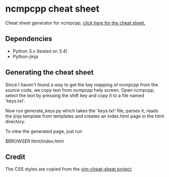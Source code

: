 # ncmpcpp cheat sheet

Cheat sheet generator for ncmpcpp, [click here for the cheat sheet.](http://pkgbuild.com/~jelle/ncmpcpp/)

## Dependencies

* Python 3.x (tested on 3.4)
* Python-jinja


## Generating the cheat sheet

Since I haven't found a way to get the key mapping of ncmpcpp from the source code, we copy text from ncmpcpp help screen.
Open ncmpcpp, select the text by pressing the shift key and copy it to a file named 'keys.txt'.

Now run generate_keys.py which takes the 'keys.txt' file, parses it, reads the jinja template from templates and creates an
index.html page in the html directory.

To view the generated page, just run

 $BROWSER html/index.html


## Credit

The CSS styles are copied from the [vim-cheat-sheet project](https://github.com/rtorr/vim-cheat-sheet)
